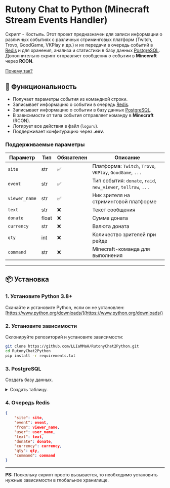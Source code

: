 # Rutony Chat to Python (Minecraft Stream Events Handler)

Скрипт - Костыль. Этот проект предназначен для записи информации о различных событиях с различных стриминговых платформ (Twitch, Trovo, GoodGame, VKPlay и др.) и их передачи в очередь событий в [Redis][Redis] и для хранения, анализа и статистики в базу данных [PostgreSQL][PostgreSQL]. Дополнительно скрипт отправляет сообщения о событии в **Minecraft** через **RCON**.  

[Почему так?](./WhyIsThat.md)  


## **📌 Функциональность**
- Получает параметры события из командной строки.
- Записывает информацию о событии в очередь [Redis][Redis].
- Записывает информацию о событии в базу данных [PostgreSQL][PostgreSQL].
- В зависимости от типа события отправляет команду в **Minecraft** (RCON).
- Логирует все действия в файл (`loguru`).
- Поддерживает конфигурацию через **.env**.

### **Поддерживаемые параметры**
| Параметр      | Тип   | Обязателен | Описание                                                      |
|---------------|---| --- |---------------------------------------------------------------|
| `site`        | str | ✅ | Платформа: `Twitch`, `Trovo`, `VKPlay`, `GoodGame`, `...`     |
| `event`       | str | ✅ | Тип события: `donate`, `raid`, `new_viewer`, `tellraw`, `...` |
| `viewer_name` | str | ✅ | Ник зрителя на стриминговой платформе                         |
| `text`        | str | ❌ | Текст сообщения                                               |
| `donate`      | float | ❌ | Сумма доната                                                  |
| `currency`    | str | ❌ | Валюта доната                                                 |
| `qty`         | int | ❌ | Количество зрителей при рейде                                 |
| `command`     | str | ❌ | Minecraft-команда для выполнения                              |

---

## **📦 Установка**

### **1. Установите Python 3.8+**  
Скачайте и установите Python, если он не установлен:  
[https://www.python.org/downloads/](https://www.python.org/downloads/)

### **2. Установите зависимости**  
Склонируйте репозиторий и установите зависимости:  
```sh
git clone https://github.com/LLIaMMaH/RutonyChat2Python.git
cd RutonyChat2Python
pip install -r requirements.txt
```

### **3. PostgreSQL**
Создать базу данных.  
<details>
  <summary>Создать таблицу.</summary>

```sql
CREATE TABLE events (
    id SERIAL PRIMARY KEY,
    site TEXT NOT NULL,
    event_type TEXT NOT NULL,
    viewer_name TEXT NOT NULL,
    user_name TEXT NOT NULL,
    text TEXT,
    donate NUMERIC,
    currency TEXT,
    qty INT,
    redis BOOLEAN NOT NULL,
    timestamp TIMESTAMP DEFAULT NOW()
);
```
</details>


### 4. Очередь Redis  
```json
{
    "site": site,
    "event": event,
    "from": viewer_name,
    "user": user_name,
    "text": text,
    "donate": donate,
    "currency": currency,
    "qty": qty,
    "command": command
}
```

---
**PS:** Поскольку скрипт просто вызывается, то необходимо установить нужные зависимости в глобальное хранилище.


[//]: # (Short links)
[Redis]: https://redis.io/ "Redis"
[PostgreSQL]: https://www.postgresql.org/ "PostgreSQL: The World's Most Advanced Open Source Relational Database"